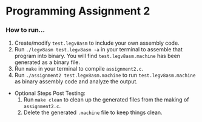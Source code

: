 [//]: <>    (This markdown document was previewed in JetBrains' MD
            Previewer. I hope it renders well for you, as well.)

# Programming Assignment 2
### How to run...
  1) Create/modify `test.legv8asm` to include your own assembly code.
  2) Run `./legv8asm test.legv8asm -a` in your terminal to assemble that program into binary. 
     You will find `test.legv8asm.machine` has been generated as a binary file.
  3) Run `make` in your terminal to compile `assignment2.c`.
  4) Run `./assignment2 test.legv8asm.machine` to run `test.legv8asm.machine` 
     as binary assembly code and analyze the output.
     
  - Optional Steps Post Testing:
    1) Run `make clean` to clean up the generated files from the making of `assignment2.c`.
    2) Delete the generated `.machine` file to keep things clean.
    